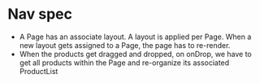 # Nav spec

  * A Page has an associate layout. A layout is applied per Page. When a new layout gets assigned to a Page, the page has to re-render.
  * When the products get dragged and dropped, on onDrop, we have to get all products within the Page and re-organize its associated ProductList
